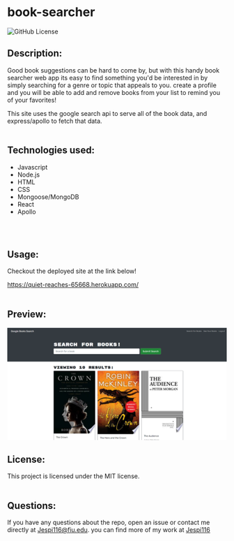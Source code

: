 # book-searcher

![GitHub License](https://img.shields.io/badge/license-MIT-blue.svg)


## Description:<br>
Good book suggestions can be hard to come by, but with this handy book searcher web app its easy to find something you'd be interested in by simply searching for a genre or topic that appeals to you. create a profile and you will be able to add and remove books from your list to remind you of your favorites!

 This site uses the google search api to serve all of the book data, and express/apollo to fetch that data. <br><br>


## Technologies used:

* Javascript
* Node.js
* HTML
* CSS
* Mongoose/MongoDB
* React
* Apollo

<br><br>

## Usage:
Checkout the deployed site at the link below!

https://quiet-reaches-65668.herokuapp.com/
<br><br>

## Preview:

![](./img/Screenshot.png)

## License:

This project is licensed under the MIT license.
<br><br>

## Questions:

If you have any questions about the repo, open an issue or contact me directly at Jespi116@fiu.edu. you can find more of my work at [Jespi116](https://github.com/Jespi116)
